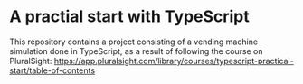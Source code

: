 # A practial start with TypeScript
This repository contains a project consisting of a vending machine simulation done in TypeScript, as a result of following the course on PluralSight:
https://app.pluralsight.com/library/courses/typescript-practical-start/table-of-contents